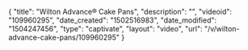 {
    "title": "Wilton Advance&reg; Cake Pans",
    "description": "",
    "videoid": "109960295",
    "date_created": "1502516983",
    "date_modified": "1504247456",
    "type": "captivate",
    "layout": "video",
    "url": "\/v\/wilton-advance-cake-pans\/109960295"
}